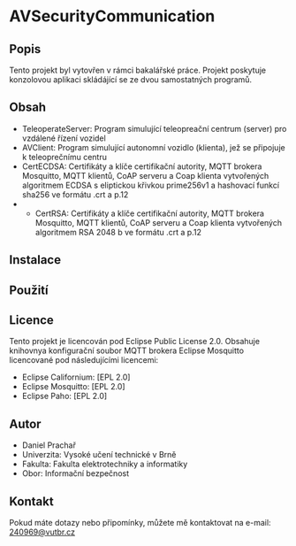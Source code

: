 # AVSecurityCommunication

## Popis
Tento projekt byl vytovřen v rámci bakalářské práce. Projekt poskytuje konzolovou aplikaci skládájící se ze dvou samostatných programů. 

## Obsah 
 - TeleoperateServer: Program simulující teleopreační centrum (server) pro vzdálené řízení vozidel
 - AVClient: Program simulující autonomní vozidlo (klienta), jež se připojuje k teleoprečnímu centru
 - CertECDSA: Certifikáty a klíče certifikační autority, MQTT brokera Mosquitto, MQTT klientů, CoAP serveru a Coap klienta vytvořených algoritmem ECDSA s eliptickou křivkou prime256v1 a hashovací funkcí sha256 ve formátu .crt a p.12
 -  - CertRSA: Certifikáty a klíče certifikační autority, MQTT brokera Mosquitto, MQTT klientů, CoAP serveru a Coap klienta vytvořených algoritmem RSA 2048 b ve formátu .crt a p.12

## Instalace 

## Použití

## Licence
Tento projekt je licencován pod Eclipse Public License 2.0. Obsahuje knihovnya konfigurační soubor MQTT brokera Eclipse Mosquitto licencované pod následujícími licencemi:
- Eclipse Californium: [EPL 2.0]
- Eclipse Mosquitto: [EPL 2.0]
- Eclipse Paho: [EPL 2.0]

## Autor
- Daniel Prachař
- Univerzita: Vysoké učení technické v Brně
- Fakulta: Fakulta elektrotechniky a informatiky 
- Obor: Informační bezpečnost

## Kontakt
Pokud máte dotazy nebo připomínky, můžete mě kontaktovat na e-mail: 240969@vutbr.cz

